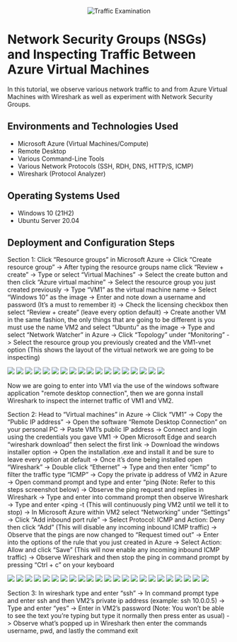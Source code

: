 <p align="center">
<img src="https://i.imgur.com/Ua7udoS.png" alt="Traffic Examination"/>
</p>

<h1>Network Security Groups (NSGs) and Inspecting Traffic Between Azure Virtual Machines</h1>
In this tutorial, we observe various network traffic to and from Azure Virtual Machines with Wireshark as well as experiment with Network Security Groups. <br />

<h2>Environments and Technologies Used</h2>

- Microsoft Azure (Virtual Machines/Compute)
- Remote Desktop
- Various Command-Line Tools
- Various Network Protocols (SSH, RDH, DNS, HTTP/S, ICMP)
- Wireshark (Protocol Analyzer)

<h2>Operating Systems Used </h2>

- Windows 10 (21H2)
- Ubuntu Server 20.04

<h2>Deployment and Configuration Steps</h2>

<p>Section 1: Click “Resource groups” in Microsoft Azure -> Click “Create resource group” -> After typing the resource groups name click “Review + create” -> Type or select “Virtual Machines” -> Select the create button and then click “Azure virtual machine” -> Select the resource group you just created previously -> Type “VM1” as the virtual machine name -> Select “Windows 10” as the image -> Enter and note down a username and password (It’s a must to remember it) -> Check the licensing checkbox then select “Review + create” (leave every option default) -> Create another VM in the same fashion, the only things that are going to be different is you must use the name VM2 and select “Ubuntu” as the image  -> Type and select “Network Watcher” in Azure -> Click “Topology” under “Monitoring” -> Select the resource group you previously created and the VM1-vnet option (This shows the layout of the virtual network we are going to be inspecting)</p>
<img src="https://i.gyazo.com/a23d69f7a387af8a49415d0d045e52ee.png">
<img src="https://i.gyazo.com/9d90d8f07497cd25bcc57b9c008e38e0.png">
<img src="https://i.gyazo.com/c8531d3d56e574c09d7327b300c2f918.png">
<img src="https://i.gyazo.com/790599f70a7cf08a963383ec66d488f0.png">
<img src="https://i.gyazo.com/a3ca2866453fd1bf678ed0d4e274f93b.png">
<img src="https://i.gyazo.com/97e4b14f38116fe573bfd57a607425c5.png">
<img src="https://i.gyazo.com/36cc111132c14573eb0cdf4e7c73c930.png">
<img src="https://i.gyazo.com/09f4ee42ebb0aedb731bb8143dd744a4.png">
<img src="https://i.gyazo.com/4ca52fc69563efe897ded83f52837391.png">
<img src="https://i.gyazo.com/17d16485e7416cdb84628afbffe7bacf.png">
<img src="https://i.gyazo.com/2aab57df50b46f8ca04c9071a2db584f.png">
<img src="https://i.gyazo.com/260bcd1c9f157b1afeeb5c312d10a206.png">
<img src="https://i.gyazo.com/12d30aacbf1c43922bf1e012dcdb908a.png">
<img src="https://i.gyazo.com/8790ebfc63b47b1dd5c55dff17ef4166.png">
<img src="https://i.gyazo.com/bb2edcbba4a5c2adaecccd6d05622b46.png">
<img src="https://i.gyazo.com/e47caa07d9edd89ab81d698bb1354a57.png">
<img src="https://i.gyazo.com/fa67460f0941c9f494709f789e0f541d.png">
<img src="https://i.gyazo.com/c500a7c4a79a18f9c2611527ffde4d50.png">
<p>Now we are going to enter into VM1 via the use of the windows software application "remote desktop connection", then we are gonna install Wireshark to inspect the internet traffic of VM1 and VM2.

Section 2: Head to “Virtual machines” in Azure -> Click “VM1” -> Copy the “Public IP address” -> Open the software “Remote Desktop Connection” on your personal PC -> Paste VM1’s public IP address -> Connect and login using the credentials you gave VM1 -> Open Microsoft Edge and search “wireshark download” then select the first link -> Download the windows installer option -> Open the installation .exe and install it and be sure to leave every option at default -> Once it’s done being installed open “Wireshark” -> Double click “Ethernet” -> Type and then enter “icmp” to filter the traffic type “ICMP” -> Copy the private ip address of VM2 in Azure -> Open command prompt and type and enter “ping <VM2 private ip address> (Note: Refer to this steps screenshot below) -> Observe the ping request and replies in Wireshark -> Type and enter <ping www.google.com> into command prompt then observe Wireshark -> Type and enter <ping -t <VM2 private ip address> (This will continuously ping VM2 until we tell it to stop) -> In Microsoft Azure within VM2 select “Networking” under “Settings” -> Click “Add inbound port rule” -> Select Protocol: ICMP and Action: Deny then click “Add” (This will disable any incoming inbound ICMP traffic) -> Observe that the pings are now changed to “Request timed out” -> Enter into the options of the rule that you just created in Azure -> Select Action: Allow and click “Save” (This will now enable any incoming inbound ICMP traffic) -> Observe Wireshark and then stop the ping in command prompt by pressing “Ctrl + c” on your keyboard
</p>
<img src="https://i.gyazo.com/07d7813764d989411a12ddef9f4c0930.png">
<img src="https://i.gyazo.com/cce9d430a6f1575ab1f753baa038f146.png">
<img src="https://i.gyazo.com/cf1d377fb9fc14698005f1c12e562b52.png">
<img src="https://i.gyazo.com/398b6cd9a981a58b3c1de0135ac6f01a.png">
<img src="https://i.gyazo.com/0ec3cbca56e461850c6711296fa99027.png">
<img src="https://i.gyazo.com/1cbef3b8d56b3f1b9374f66340786021.png">
<img src="https://i.gyazo.com/ecd1497d1eb775a3f487c4d95918304e.png">
<img src="https://i.gyazo.com/0e33a70b7077e9497de6680ebbb4b76a.png">
<img src="https://i.gyazo.com/78a6ab7afa9ff6213dbc800f13c10b23.png">
<img src="https://i.gyazo.com/c16ae51f6615cd5e7b2cac70e20addb7.png">
<img src="https://i.gyazo.com/6f621e6338bc1fbec833df0f5e590f5c.png">
<img src="https://i.gyazo.com/a4097f547c87c3204d01f595c3630c34.png">
<img src="https://i.gyazo.com/6248f284f0fe490a2baf4b833ffea4f0.png">
<img src="https://i.gyazo.com/4190e12a2ab51a6c18bd63820678a610.png">
<img src="https://i.gyazo.com/cce76a103a9f2a77474ea8200b0276b1.png">
<img src="https://i.gyazo.com/ae998354f600cbb1b8117aa428081796.png">
<img src="https://i.gyazo.com/d37131248fd1d6b2aa8252be7344d759.png">
<img src="https://i.gyazo.com/d8f4dd44d1ffbb0f45ddd75e9a42c245.png">
<img src="https://i.gyazo.com/0d62009bbaf512b4c701a34b9b498855.png">
<img src="https://i.gyazo.com/ebac074628b9b76a5d1b5ed332f5c61a.png">
<img src="https://i.gyazo.com/9125118653bdc91f52c3302b967d4f93.png">
<img src="https://i.gyazo.com/852f334ba783d73bf4dc43cd06df565e.png">
<img src="https://i.gyazo.com/f9cedc7fc40ff4d114cf559ed753dfdc.png">
<p>Section 3: In wireshark type and enter “ssh” -> In command prompt type and enter ssh and then VM2’s private ip address (example: ssh 10.0.0.5) -> Type and enter “yes” -> Enter in VM2’s password (Note: You won’t be able to see the text you’re typing but type it normally then press enter as usual) -> Observe what’s popped up in Wireshark then enter the commands username, pwd, and lastly the command exit</p>
<img src="">
<img src="">
<img src="">
<img src="">
<img src="">
<img src="">
<img src="">
<img src="">
<img src="">
<img src="">
<br />
